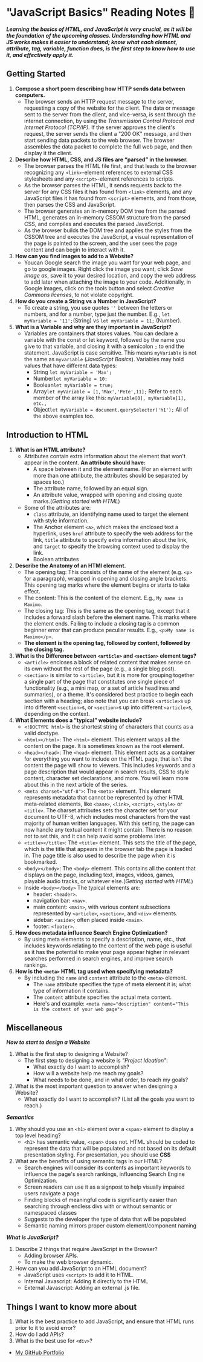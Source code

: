 # "JavaScript Basics" Reading Notes 📖

***Learning the basics of HTML, and JavaScript is very crucial, as it will be the foundation of the upcoming classes. Understanding how HTML and JS works makes it easier to understand; know what each element, attribute, tag, variable, function does, is the first step to know how to use it, and effectively apply it.***

## Getting Started

1. **Compose a short poem describing how HTTP sends data between computers.**
   - The browser sends an HTTP request message to the server, requesting a copy of the website for the client. The data or message sent to the server from the client, and vice-versa, is sent through the internet connection, by using the *Transmission Control Protocol and Internet Protocol (TCP/IP).* If the server approves the client's request, the server sends the client a "200 OK" message, and then start sending data packets to the web browser. The browser assembles the data packet to complete the full web page, and then display it the client.
2. **Describe how HTML, CSS, and JS files are “parsed” in the browser.**
   - The browser parses the HTML file first, and that leads to the browser recognizing any `<link>`-element references to external CSS stylesheets and   any `<script>`-element references to scripts.
   - As the browser parses the HTML, it sends requests back to the server for any CSS files it has found from `<link>` elements, and any JavaScript files it has found from `<script>` elements, and from those, then parses the CSS and JavaScript.
   - The browser generates an in-memory DOM tree from the parsed HTML, generates an in-memory CSSOM structure from the parsed CSS, and compiles and executes the parsed JavaScript.
   - As the browser builds the DOM tree and applies the styles from the CSSOM tree and executes the JavaScript, a visual representation of the page is painted to the screen, and the user sees the page content and can begin to interact with it.
3. **How can you find images to add to a Website?**
   - Youcan Google search the image you want for your web page, and go to google images. Right click the image you want, click *Save image as*, save it to your desired location, and copy the web address to add later when attaching the image to your code. Additionally, in Google images, click on the tools button and select *Creative Commons licenses*, to not violate copyright.
4. **How do you create a String vs a Number in JavaScript?**
   - To create a string, you use quotes `''` between the letters or numbers, and for a number, type just the number. E.g., `let myVariable = '11';`(String) vs `let myVariable = 11;` (Number).
5. **What is a Variable and why are they important in JavaScript?**
   - Variables are containers that stores values. You can declare a variable with the const or let keyword, followed by the name you give to that variable, and closing it with a semicolon `;` to end the statement. JavaScript is case sensitive. This means `myVariable` is not the same as `myvariable` (*JavaScript Basics*). Variables may hold values that have different data types:
     - String `let myVariable = 'Max';`
     - Number`let myVariable = 10;`
     - Boolean`let myVariable = true;`
     - Array`let myVariable = [1,'Max','Pete',11];` Refer to each member of the array like this: `myVariable[0], myVariable[1], etc.,`
     - Object`let myVariable = document.querySelector('h1');` All of the above examples too.

## Introduction to HTML

1. **What is an HTML attribute?**
   - Attributes contain extra information about the element that won't appear in the content. **An attribute should have:**
     - A space between it and the element name. (For an element with more than one attribute, the attributes should be separated by spaces too.)
     - The attribute name, followed by an equal sign.
     - An attribute value, wrapped with opening and closing quote marks.(*Getting started with HTML*)
   - Some of the attributes are:
     - `class` attribute, an identifying name used to target the element with style information.
     - The Anchor element `<a>`, which makes the enclosed text a hyperlink, uses `href` attribute to specify the web address for the link, `title` attribute to specify extra information about the link, and `target` to specify the browsing context used to display the link.
     - Boolean attributes
2. **Describe the Anatomy of an HTMl element.**
   - The opening tag: This consists of the name of the element (e.g. `<p>` for a paragraph), wrapped in opening and closing angle brackets. This opening tag marks where the element begins or starts to take effect.
   - The content: This is the content of the element. E.g., `My name is Maximo`.
   - The closing tag: This is the same as the opening tag, except that it includes a forward slash before the element name. This marks where the element ends. Failing to include a closing tag is a common beginner error that can produce peculiar results. E.g., `<p>My name is Maximo</p>`.
   - **The element is the opening tag, followed by content, followed by the closing tag.**
3. **What is the Difference between `<article>` and `<section>` element tags?**
   - `<article>` encloses a block of related content that makes sense on its own without the rest of the page (e.g., a single blog post).
   - `<section>` is similar to `<article>`, but it is more for grouping together a single part of the page that constitutes one single piece of functionality (e.g., a mini map, or a set of article headlines and summaries), or a theme. It's considered best practice to begin each section with a heading; also note that you can break `<article>`s up into different `<section>`s, or `<section>`s up into different `<article>`s, depending on the context.
4. **What Elements does a “typical” website include?**
   - `<!DOCTYPE html>` is the shortest string of characters that counts as a valid doctype.
   - `<html></html>`: The `<html>` element. This element wraps all the content on the page. It is sometimes known as the root element.
   - `<head></head>`: The `<head>` element. This element acts as a container for everything you want to include on the HTML page, that isn't the content the page will show to viewers. This includes keywords and a page description that would appear in search results, CSS to style content, character set declarations, and more. You will learn more about this in the next article of the series.
   - `<meta charset="utf-8">`: The `<meta>` element. This element represents metadata that cannot be represented by other HTML meta-related elements, like `<base>`, `<link>`, `<script>`, `<style>` or `<title>`. The charset attributes sets the character set for your document to UTF-8, which includes most characters from the vast majority of human written languages. With this setting, the page can now handle any textual content it might contain. There is no reason not to set this, and it can help avoid some problems later.
   - `<title></title>`: The `<title>` element. This sets the title of the page, which is the title that appears in the browser tab the page is loaded in. The page title is also used to describe the page when it is bookmarked.
   - `<body></body>`: The `<body>` element. This contains all the content that displays on the page, including text, images, videos, games, playable audio tracks, or whatever else.(*Getting started with HTML*)
   - Inside `<body></body>` The typical elements are:
     - header: `<header>`.
     - navigation bar: `<nav>`.
     - main content: `<main>`, with various content subsections represented by `<article>`, `<section>`, and `<div>` elements.
     - sidebar: `<aside>`; often placed inside `<main>`.
     - footer: `<footer>`.
5. **How does metadata influence Search Engine Optimization?**
   - By using meta elements to specify a description, name, etc., that includes keywords relating to the content of the web page is useful as it has the potential to make your page appear higher in relevant searches performed in search engines, and improve search rankings.
6. **How is the `<meta>` HTML tag used when specifying metadata?**
   - By including the `name` and `content` attribute to the `<meta>` element.
      - The `name` attribute specifies the type of meta element it is; what type of information it contains.
      - The `content` attribute specifies the actual meta content.
      - Here's and example: `<meta name="description" content="This is the content of your web page">`

## Miscellaneous

***How to start to design a Website***

1. What is the first step to designing a Website?
   - The first step to designing a website is *"Project Ideation"*:
     - What exactly do I want to accomplish?
     - How will a website help me reach my goals?
     - What needs to be done, and in what order, to reach my goals?
2. What is the most important question to answer when designing a Website?
   - What exactly do I want to accomplish? (List all the goals you want to reach.)

***Semantics***

1. Why should you use an `<h1>` element over a `<span>` element to display a top level heading?
   - `<h1>` has semantic value, `<span>` does not. HTML should be coded to represent the data that will be populated and not based on its default presentation styling. For presentation, you should use **CSS**
2. What are the benefits of using semantic tags in our HTML?
   - Search engines will consider its contents as important keywords to influence the page's search rankings, influencing Search Engine Optimization.
   - Screen readers can use it as a signpost to help visually impaired users navigate a page
   - Finding blocks of meaningful code is significantly easier than searching through endless divs with or without semantic or namespaced classes
   - Suggests to the developer the type of data that will be populated
   - Semantic naming mirrors proper custom element/component naming

***What is JavaScript?***

1. Describe 2 things that require JavaScript in the Browser?
   - Adding browser APIs.
   - To make the web browser dynamic.
2. How can you add JavaScript to an HTML document?
   - JavaScript uses `<script>` to add it to HTML.
   - Internal Javascript: Adding it directly to the HTML
   - External Javascript: Adding an external .js file.

## Things I want to know more about

1. What is the best practice to add JavaScript, and ensure that HTML runs prior to it to avoid error?
2. How do I add APIs?
3. What is the best use for `<div>`?

- [My GitHub Portfolio](https://github.com/MaximoVincente/)
